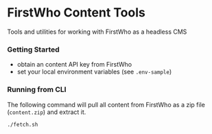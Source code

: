 # FirstWho Content Tools
Tools and utilities for working with FirstWho as a headless CMS

### Getting Started
- obtain an content API key from FirstWho
- set your local environment variables (see `.env-sample`)

### Running from CLI
The following command will pull all content from FirstWho as a zip file (`content.zip`) and extract it.

```sh
./fetch.sh
```
